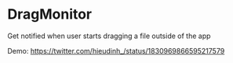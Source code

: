 # DragMonitor

Get notified when user starts dragging a file outside of the app

Demo: https://twitter.com/hieudinh_/status/1830969866595217579
